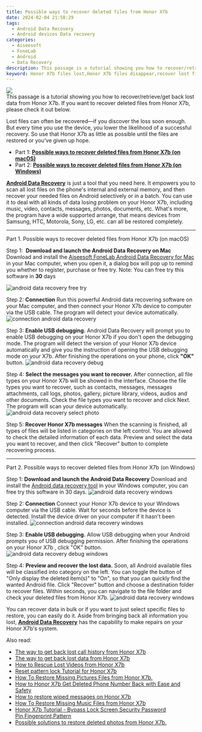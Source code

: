 ```yaml
---
title: Possible ways to recover deleted files from Honor X7b
date: 2024-02-04 21:58:29
tags: 
  - Android Data Recovery
  - Android devices Data recovery
categories: 
  - Aiseesoft
  - FoneLab
  - Android
  - Data Recovery
description: This passage is a tutorial showing you how to recover/retrieve/get back lost data from Honor X7b. If you want to recover deleted files from Honor X7b, please check it out below.
keyword: Honor X7b files lost,Honor X7b files disappear,recover lost files from Honor X7b,Regain missing files on Honor X7b,Honor X7b data retrieval,Honor X7b data disappear,Honor X7b issues with data deleted,Honor X7b all data delete,how to retrieve deleted data from my Honor X7b,how to get back deleted data Honor X7b phone,how to get data back from Honor X7b,how do i recover data on Honor X7b
---
```


<img src="https://img0mobiles.techidaily.com/images/best-assets/devices/honor/honor-x7b/4.jpg" class="atpl-imgstyle"  />

<div class="atpl-content atpl-for-fonelab-android recover-data">

<div class="atpl-post-description-part-1">
This passage is a tutorial showing you how to recover/retrieve/get back lost data from Honor X7b. If you want to recover deleted files from Honor X7b, please check it out below.
</div>
<div class="atpl-post-device-model-description">

</div>




<div class="atpl-post-description-part-2">
<div class="tpl-content-sub-paragraph-normal">
  <p>
    Lost files can often be recovered—if you discover the loss soon enough. But every time you use the device, you lower the likelihood of a successful recovery. So use that Honor X7b as little as possible until the files are restored or you’ve given up hope.
  </p>
</div>
</div>


<ul>
  <li>Part 1: <strong><a href="#p1">Possible ways to recover deleted files from Honor X7b (on macOS)</a></strong></li>
  <li>Part 2: <strong><a href="#p2">Possible ways to recover deleted files from Honor X7b (on Windows)</a></strong></li>
</ul>


<div class="atpl-post-description-part-3">
<div class="tpl-content-sub-paragraph-normal">
  <p>
    <a href="https://tools.techidaily.com/aiseesoft-android-data-recovery/" target="_blank" rel="noopener"><strong>Android Data Recovery</strong></a> is just a tool that you need here. It empowers you to scan all lost files on the phone's internal and external memory, and then recover your needed files on Android selectively or in a batch. You can use it to deal with all kinds of data losing problem on your Honor X7b, including music, video, contacts, messages, photos, documents, etc. What's more, the program have a wide supported arrange, that means devices from Samsung, HTC, Motorola, Sony, LG, etc. can all be restored completely.
  </p>
</div>
</div>


<!-- Part 1 -->
<a id="p1" name="p1" ></a><hr>

<div>
  <span class="atpl-step-part-style">Part 1. Possible ways to recover deleted files from Honor X7b (on macOS)</span>
</div>  

<span class="atpl-stepstyle-a"><span>Step 1: </span></span> <strong>Download and launch the Android Data Recovery on Mac</strong>
Download and install the <a href="https://tools.techidaily.com/aiseesoft-android-data-recovery-for-mac/" target="_blank" rel="noopener">Aiseesoft FoneLab Android Data Recovery for Mac</a> in your Mac computer, when you open it, a dialog box will pop up to remind you whether to register, purchase or free try.
Note: You can free try this software in <strong>30</strong> days

<img src="https://tools.techidaily.com/images/apps/aiseesoft/android-data-recovery/mac-free-try.png" class="atpl-imgstyle" alt="android data recovery free try" />

<span class="atpl-stepstyle-a"><span>Step 2: </span></span> <strong>Connection</strong>
Run this powerful Android data recovering software on your Mac computer, and then connect your Honor X7b device to computer via the USB cable. The program will detect your device automatically.
<img src="https://tools.techidaily.com/images/apps/aiseesoft/android-data-recovery/mac-connection-interface.jpg" class="atpl-imgstyle" alt="connection android data recovery" />

<span class="atpl-stepstyle-a"><span>Step 3: </span></span> <strong>Enable USB debugging.</strong>
Android Data Recovery will prompt you to enable USB debugging on your Honor X7b  if you don't open the debugging mode. The program will detect the version of your Honor X7b device automatically and give you the instruction of opening the USB debugging mode on your X7b. After finishing the operations on your phone, click <strong>"OK"</strong> button.
<img src="https://tools.techidaily.com/images/apps/aiseesoft/android-data-recovery/mac-android-usb-debug.jpg"  class="atpl-imgstyle" alt="android data recovery debug" />

<span class="atpl-stepstyle-a"><span>Step 4: </span></span> <strong>Select the messages you want to recover.</strong>
After connection, all file types on your Honor X7b will be showed in the interface. Choose the file types you want to recover, such as contacts, messages, messages attachments, call logs, photos, gallery, picture library, videos, audios and other documents. Check the file types you want to recover and click Next. The program will scan your device automatically.
<img src="https://tools.techidaily.com/images/apps/aiseesoft/android-data-recovery/mac-choose-type-photos.jpg" class="atpl-imgstyle" alt="android data recovery select photo" />

<span class="atpl-stepstyle-a"><span>Step 5: </span></span> <strong>Recover Honor X7b messages</strong>
When the scanning is finished, all types of files will be listed in categories on the left control. You are allowed to check the detailed information of each data. Preview and select the data you want to recover, and then click "Recover" button to complete recovering process.


<a id="p2" name="p2"></a><hr>

<!-- Part 2 -->
<div>
  <span class="atpl-step-part-style">Part 2. Possible ways to recover deleted files from Honor X7b (on Windows)</span>
</div>

<span class="atpl-stepstyle-a"><span>Step 1: </span></span> <strong>Download and launch the Android Data Recovery</strong>
Download and install the <a href="https://tools.techidaily.com/aiseesoft-android-data-recovery-for-win/" target="_blank" rel="noopener">Android data recovery tool</a> in your Windows computer, you can free try this software in 30 days.
<img src="https://tools.techidaily.com/images/apps/aiseesoft/android-data-recovery/win-start-interface.png"  class="atpl-imgstyle" alt="android data recovery windows" />

<span class="atpl-stepstyle-a"><span>Step 2: </span></span> <strong>Connection</strong>
Connect your Honor X7b device to your Windows computer via the USB cable. Wait for seconds before the device is detected. Install the device driver on your computer if it hasn't been installed.
<img src="https://tools.techidaily.com/images/apps/aiseesoft/android-data-recovery/win-connection-interface.png" class="atpl-imgstyle" alt="connection android data recovery windows" />

<span class="atpl-stepstyle-a"><span>Step 3: </span></span> <strong>Enable USB debugging.</strong>
Allow USB debugging when your Android prompts you of USB debugging permission. After finishing the operations on your Honor X7b , click "OK" button.
<img src="https://tools.techidaily.com/images/apps/aiseesoft/android-data-recovery/win-android-usb-debug.png" class="atpl-imgstyle" alt="android data recovery debug windows" />

<span class="atpl-stepstyle-a"><span>Step 4: </span></span> <strong>Preview and recover the lost data.</strong>
Soon, all Android available files will be classified into category on the left. You can toggle the button of "Only display the deleted item(s)" to "On", so that you can quickly find the wanted Android file. Click "Recover" button and choose a destination folder to recover files. Within seconds, you can navigate to the file folder and check your deleted files from Honor X7b.
<img src="https://tools.techidaily.com/images/apps/aiseesoft/android-data-recovery/win-recover-photos.png" class="atpl-imgstyle" alt="android data recovery windows" />

<div class="atpl-post-description-part-4">
<div class="tpl-content-sub-paragraph-normal">
    <p>
        You can recover data in bulk or if you want to just select specific files to restore, you can easily do it. Aside from bringing back all information you lost, <a href="https://tools.techidaily.com/aiseesoft-android-data-recovery/" target="_blank" rel="noopener"><strong>Android Data Recovery</strong></a> has the capability to make repairs on your Honor X7b's system.
    </p>
</div>
</div>


<ins class="adsbygoogle"
     style="display:block"
     data-ad-client="ca-pub-7571918770474297"
     data-ad-slot="8358498916"
     data-ad-format="auto"
     data-full-width-responsive="true"></ins>

<span class="atpl-alsoreadstyle">Also read:</span>
<div><ul>
<li><a href="/the-way-to-get-back-lost-call-history-from-honor-x7b-by-fonelab-android-recover-call-logs/" target="_blank" rel="noopener"><u>The way to get back lost call history from Honor X7b</u></a></li>
<li><a href="/the-way-to-get-back-lost-data-from-honor-x7b-by-fonelab-android-recover-data/" target="_blank" rel="noopener"><u>The way to get back lost data from Honor X7b</u></a></li>
<li><a href="/how-to-rescue-lost-videos-from-honor-x7b-by-fonelab-android-recover-video/" target="_blank" rel="noopener"><u>How to Rescue Lost Videos from Honor X7b</u></a></li>
<li><a href="/reset-pattern-lock-tutorial-for-honor-x7b-by-drfone-android-unlock-android-unlock/" target="_blank" rel="noopener"><u>Reset pattern lock Tutorial for Honor X7b</u></a></li>
<li><a href="/how-to-restore-missing-pictures-files-from-honor-x7b-by-fonelab-android-recover-pictures/" target="_blank" rel="noopener"><u>How To  Restore Missing Pictures Files from Honor X7b.</u></a></li>
<li><a href="/how-to-honor-x7b-get-deleted-phone-number-back-with-ease-and-safety-by-fonelab-android-recover-contacts/" target="_blank" rel="noopener"><u>How to Honor X7b Get Deleted Phone Number Back with Ease and Safety</u></a></li>
<li><a href="/how-to-restore-wiped-messages-on-honor-x7b-by-fonelab-android-recover-messages/" target="_blank" rel="noopener"><u>How to restore wiped messages on Honor X7b</u></a></li>
<li><a href="/how-to-restore-missing-music-files-from-honor-x7b-by-fonelab-android-recover-music/" target="_blank" rel="noopener"><u>How To  Restore Missing Music Files from Honor X7b</u></a></li>
<li><a href="/honor-x7b-tutorial-bypass-lock-screen-security-password-pin-fingerprint-pattern-by-drfone-android-unlock-android-unlock/" target="_blank" rel="noopener"><u>Honor X7b Tutorial - Bypass Lock Screen,Security Password Pin,Fingerprint,Pattern</u></a></li>
<li><a href="/possible-solutions-to-restore-deleted-photos-from-honor-x7b-by-fonelab-android-recover-photos/" target="_blank" rel="noopener"><u>Possible solutions to restore deleted photos from Honor X7b.</u></a></li>
</ul></div>

</div>
